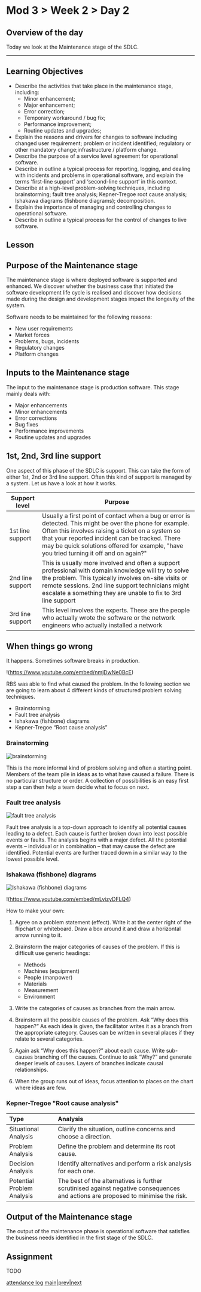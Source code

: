 # Mod 3 > Week 2 > Day 2

## Overview of the day

Today we look at the Maintenance stage of the SDLC.

----

## Learning Objectives

* Describe the activities that take place in the maintenance stage, including:
    - Minor enhancement;
    - Major enhancement;
    - Error correction;
    - Temporary workaround / bug fix;
    - Performance improvement;
    - Routine updates and upgrades;
* Explain the reasons and drivers for changes to software including changed user requirement; problem or incident identified; regulatory or other mandatory change;infrastructure / platform change.
* Describe the purpose of a service level agreement for operational software.
* Describe in outline a typical process for reporting, logging, and dealing with incidents and problems in operational software, and explain the terms ‘first-line support’ and ‘second-line support’ in this context.
* Describe at a high-level problem-solving techniques, including brainstorming; fault tree analysis; Kepner-Tregoe root cause analysis; Ishakawa diagrams (fishbone diagrams); decomposition.
* Explain the importance of managing and controlling changes to operational software.
* Describe in outline a typical process for the control of changes to live software.

## Lesson

## Purpose of the Maintenance stage

The maintenance stage is where deployed software is supported and enhanced. We discover whether the business case that initiated the software development life cycle is realised and discover how decisions made during the design and development stages impact the longevity of the system.

Software needs to be maintained for the following reasons:

*   New user requirements
*   Market forces
*   Problems, bugs, incidents
*   Regulatory changes
*   Platform changes

## Inputs to the Maintenance stage

The input to the maintenance stage is production software. This stage mainly deals with:

*   Major enhancements
*   Minor enhancements
*   Error corrections
*   Bug fixes
*   Performance improvements
*   Routine updates and upgrades

## 1st, 2nd, 3rd line support

One aspect of this phase of the SDLC is support. This can take the form of either 1st, 2nd or 3rd line support. Often this kind of support is managed by a system. Let us have a look at how it works.

|**Support level**|**Purpose**|
|---------------------------|-------------------------|
|1st line support|Usually a first point of contact when a bug or error is detected. This might be over the phone for example. Often this involves raising a ticket on a system so that your reported incident can be tracked. There may be quick solutions offered for example, "have you tried turning it off and on again?"|
|2nd line support|This is usually more involved and often a support professional with domain knowledge will try to solve the problem. This typically involves on-site visits or remote sessions. 2nd line support technicians might escalate a something they are unable to fix to 3rd line support|
|3rd line support|This level involves the experts. These are the people who actually wrote the software or the network engineers who actually installed a network|

## When things go wrong

It happens. Sometimes software breaks in production.

!(https://www.youtube.com/embed/nmjDwNe0BcE)

RBS was able to find what caused the problem. In the following section we are going to learn about 4 different kinds of structured problem solving techniques.

*   Brainstorming
*   Fault tree analysis
*   Ishakawa (fishbone) diagrams
*   Kepner-Tregoe “Root cause analysis”

### Brainstorming

![brainstorming](https://user-images.githubusercontent.com/4499581/80510926-4e87fa00-8973-11ea-8aca-7d5911bd402e.png)

This is the more informal kind of problem solving and often a starting point. Members of the team pile in ideas as to what have caused a failure. There is no particular structure or order. A collection of possibilities is an easy first step a can then help a team decide what to focus on next.

### Fault tree analysis

![fault tree analysis](https://user-images.githubusercontent.com/4499581/80510929-50ea5400-8973-11ea-9be6-3525b691e373.png)

Fault tree analysis is a top-down approach to identify all potential causes leading to a defect. Each cause is further broken down into least possible events or faults. The analysis begins with a major defect. All the potential events – individual or in combination – that may cause the defect are identified. Potential events are further traced down in a similar way to the lowest possible level.

### Ishakawa (fishbone) diagrams

![Ishakawa (fishbone) diagrams](https://user-images.githubusercontent.com/4499581/80510935-534cae00-8973-11ea-9843-db6da42e890b.png)

!(https://www.youtube.com/embed/mLvizyDFLQ4)

How to make your own:

1.  Agree on a problem statement (effect). Write it at the center right of the flipchart or whiteboard. Draw a box around it and draw a horizontal arrow running to it.
2.  Brainstorm the major categories of causes of the problem. If this is difficult use generic headings:

     *   Methods
     *   Machines (equipment)
     *   People (manpower)
     *   Materials
     *   Measurement
     *   Environment

1.  Write the categories of causes as branches from the main arrow.
2.  Brainstorm all the possible causes of the problem. Ask “Why does this happen?” As each idea is given, the facilitator writes it as a branch from the appropriate category. Causes can be written in several places if they relate to several categories.
3.  Again ask “Why does this happen?” about each cause. Write sub-causes branching off the causes. Continue to ask “Why?” and generate deeper levels of causes. Layers of branches indicate causal relationships.
4.  When the group runs out of ideas, focus attention to places on the chart where ideas are few.

### Kepner-Tregoe "Root cause analysis"

|Type|Analysis|
|:---|:-------|
Situational Analysis|Clarify the situation, outline concerns and choose a direction.
Problem Analysis|Define the problem and determine its root cause.
Decision Analysis|Identify alternatives and perform a risk analysis for each one.
Potential Problem Analysis|The best of the alternatives is further scrutinised against negative consequences and actions are proposed to minimise the risk.


## Output of the Maintenance stage

The output of the maintenance phase is operational software that satisfies the business needs identified in the first stage of the SDLC.

## Assignment
TODO

[attendance log](https://platform.multiverse.io/apprentice/attendance-log/204)
[main](/swe)|[prev](/swe/mod3/wk2/day1.html)|[next](/swe/mod3/wk2/day3.html)